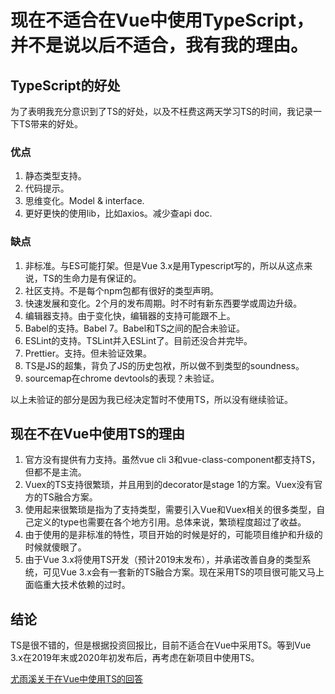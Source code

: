 # 现在不适合在Vue中使用TypeScript，并不是说以后不适合，我有我的理由。

## TypeScript的好处

为了表明我充分意识到了TS的好处，以及不枉费这两天学习TS的时间，我记录一下TS带来的好处。

### 优点

1. 静态类型支持。
2. 代码提示。
3. 思维变化。Model & interface.
4. 更好更快的使用lib，比如axios。减少查api doc.

### 缺点

1. 非标准。与ES可能打架。但是Vue 3.x是用Typescript写的，所以从这点来说，TS的生命力是有保证的。
2. 社区支持。不是每个npm包都有很好的类型声明。
3. 快速发展和变化。2个月的发布周期。时不时有新东西要学或周边升级。
4. 编辑器支持。由于变化快，编辑器的支持可能跟不上。
5. Babel的支持。Babel 7。Babel和TS之间的配合未验证。
6. ESLint的支持。TSLint并入ESLint了。目前还没合并完毕。
7. Prettier。支持。但未验证效果。
8. TS是JS的超集，背负了JS的历史包袱，所以做不到类型的soundness。
9. sourcemap在chrome devtools的表现？未验证。

以上未验证的部分是因为我已经决定暂时不使用TS，所以没有继续验证。

## 现在不在Vue中使用TS的理由

1. 官方没有提供有力支持。虽然vue cli 3和vue-class-component都支持TS，但都不是主流。
2. Vuex的TS支持很繁琐，并且用到的decorator是stage 1的方案。Vuex没有官方的TS融合方案。
3. 使用起来很繁琐是指为了支持类型，需要引入Vue和Vuex相关的很多类型，自己定义的type也需要在各个地方引用。总体来说，繁琐程度超过了收益。
4. 由于使用的是非标准的特性，项目开始的时候是好的，可能项目维护和升级的时候就傻眼了。
5. 由于Vue 3.x将使用TS开发（预计2019末发布），并承诺改善自身的类型系统，可见Vue 3.x会有一套新的TS融合方案。现在采用TS的项目很可能又马上面临重大技术依赖的过时。

## 结论
TS是很不错的，但是根据投资回报比，目前不适合在Vue中采用TS。等到Vue 3.x在2019年末或2020年初发布后，再考虑在新项目中使用TS。


[尤雨溪关于在Vue中使用TS的回答](https://www.zhihu.com/question/310485097/answer/591869966)
